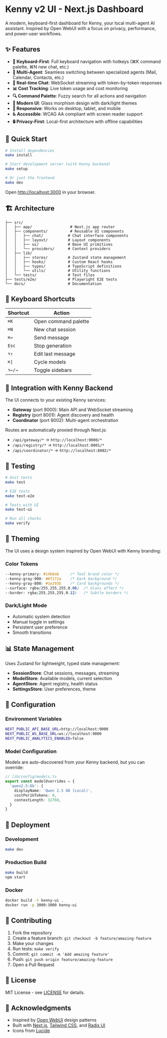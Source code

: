 # Kenny v2 UI - Next.js Dashboard

A modern, keyboard-first dashboard for Kenny, your local multi-agent AI assistant. Inspired by Open WebUI with a focus on privacy, performance, and power-user workflows.

## ✨ Features

- **🎯 Keyboard-First**: Full keyboard navigation with hotkeys (⌘K command palette, ⌘N new chat, etc.)
- **🤖 Multi-Agent**: Seamless switching between specialized agents (Mail, Calendar, Contacts, etc.)
- **💬 Real-time Chat**: WebSocket streaming with token-by-token responses
- **📊 Cost Tracking**: Live token usage and cost monitoring
- **🔍 Command Palette**: Fuzzy search for all actions and navigation
- **🎨 Modern UI**: Glass morphism design with dark/light themes
- **📱 Responsive**: Works on desktop, tablet, and mobile
- **♿ Accessible**: WCAG AA compliant with screen reader support
- **🔒 Privacy-First**: Local-first architecture with offline capabilities

## 🚀 Quick Start

```bash
# Install dependencies
make install

# Start development server (with Kenny backend)
make setup

# Or just the frontend
make dev
```

Open [http://localhost:3000](http://localhost:3000) in your browser.

## 🏗️ Architecture

```
├── src/
│   ├── app/                 # Next.js app router
│   ├── components/          # Reusable UI components
│   │   ├── chat/           # Chat interface components
│   │   ├── layout/         # Layout components
│   │   ├── ui/             # Base UI primitives
│   │   └── providers/      # Context providers
│   ├── lib/
│   │   ├── stores/         # Zustand state management
│   │   ├── hooks/          # Custom React hooks
│   │   ├── types/          # TypeScript definitions
│   │   └── utils/          # Utility functions
│   └── tests/              # Test files
├── tests/e2e/              # Playwright E2E tests
└── docs/                   # Documentation
```

## 🎹 Keyboard Shortcuts

| Shortcut | Action |
|----------|--------|
| `⌘K` | Open command palette |
| `⌘N` | New chat session |
| `⌘↩` | Send message |
| `Esc` | Stop generation |
| `⌥↑` | Edit last message |
| `⌘]` | Cycle models |
| `⌥←/→` | Toggle sidebars |

## 🔌 Integration with Kenny Backend

The UI connects to your existing Kenny services:

- **Gateway** (port 9000): Main API and WebSocket streaming
- **Registry** (port 8001): Agent discovery and health
- **Coordinator** (port 8002): Multi-agent orchestration

Routes are automatically proxied through Next.js:
- `/api/gateway/*` → `http://localhost:9000/*`
- `/api/registry/*` → `http://localhost:8001/*`
- `/api/coordinator/*` → `http://localhost:8002/*`

## 🧪 Testing

```bash
# Unit tests
make test

# E2E tests
make test-e2e

# Tests with UI
make test-ui

# Run all checks
make verify
```

## 🎨 Theming

The UI uses a design system inspired by Open WebUI with Kenny branding:

### Color Tokens
```css
--kenny-primary: #14b8a6     /* Teal brand color */
--kenny-gray-900: #0f172a    /* Dark background */
--kenny-gray-800: #1e293b    /* Card backgrounds */
--surface: rgba(255,255,255,0.06)  /* Glass effect */
--border: rgba(255,255,255,0.12)   /* Subtle borders */
```

### Dark/Light Mode
- Automatic system detection
- Manual toggle in settings
- Persistent user preference
- Smooth transitions

## 📊 State Management

Uses Zustand for lightweight, typed state management:

- **SessionStore**: Chat sessions, messages, streaming
- **ModelStore**: Available models, current selection
- **AgentStore**: Agent registry, health status
- **SettingsStore**: User preferences, theme

## 🔧 Configuration

### Environment Variables
```bash
NEXT_PUBLIC_API_BASE_URL=http://localhost:9000
NEXT_PUBLIC_WS_BASE_URL=ws://localhost:9000
NEXT_PUBLIC_ANALYTICS_ENABLED=false
```

### Model Configuration
Models are auto-discovered from your Kenny backend, but you can override:

```typescript
// lib/config/models.ts
export const modelOverrides = {
  'qwen2.5:8b': {
    displayName: 'Qwen 2.5 8B (Local)',
    costPer1kTokens: 0,
    contextLength: 32768,
  }
}
```

## 🚀 Deployment

### Development
```bash
make dev
```

### Production Build
```bash
make build
npm start
```

### Docker
```bash
docker build -t kenny-ui .
docker run -p 3000:3000 kenny-ui
```

## 🤝 Contributing

1. Fork the repository
2. Create a feature branch: `git checkout -b feature/amazing-feature`
3. Make your changes
4. Run tests: `make verify`
5. Commit: `git commit -m 'Add amazing feature'`
6. Push: `git push origin feature/amazing-feature`
7. Open a Pull Request

## 📝 License

MIT License - see [LICENSE](LICENSE) for details.

## 🙏 Acknowledgments

- Inspired by [Open WebUI](https://github.com/open-webui/open-webui) design patterns
- Built with [Next.js](https://nextjs.org/), [Tailwind CSS](https://tailwindcss.com/), and [Radix UI](https://www.radix-ui.com/)
- Icons from [Lucide](https://lucide.dev/)